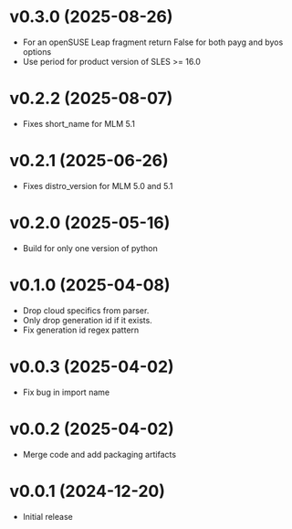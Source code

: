 v0.3.0 (2025-08-26)
======

- For an openSUSE Leap fragment return False for both payg and byos options
- Use period for product version of SLES >= 16.0

v0.2.2 (2025-08-07)
======

- Fixes short_name for MLM 5.1

v0.2.1 (2025-06-26)
======

- Fixes distro_version for MLM 5.0 and 5.1

v0.2.0 (2025-05-16)
======

- Build for only one version of python

v0.1.0 (2025-04-08)
======

- Drop cloud specifics from parser.
- Only drop generation id if it exists.
- Fix generation id regex pattern

v0.0.3 (2025-04-02)
======

- Fix bug in import name

v0.0.2 (2025-04-02)
======

- Merge code and add packaging artifacts

v0.0.1 (2024-12-20)
======

- Initial release
